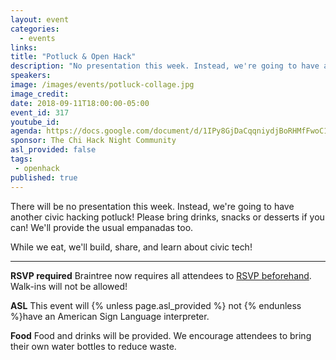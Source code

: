 ```yaml
---
layout: event
categories:
  - events
links:
title: "Potluck & Open Hack"
description: "No presentation this week. Instead, we're going to have another civic hacking potluck! If you'd like, please bring drinks, snacks or desserts! We'll provide the usual empanadas too. While we eat, we'll build, share, and learn about civic tech!"
speakers:
image: /images/events/potluck-collage.jpg
image_credit:
date: 2018-09-11T18:00:00-05:00
event_id: 317
youtube_id:
agenda: https://docs.google.com/document/d/1IPy8GjDaCqqniydjBoRHMfFwoC140VKdu3hcKgGxtJ0/edit?usp=sharing
sponsor: The Chi Hack Night Community
asl_provided: false
tags:
 - openhack
published: true
---
```


There will be no presentation this week. Instead, we're going to have another civic hacking potluck! Please bring drinks, snacks or desserts if you can! We'll provide the usual empanadas too.

While we eat, we'll build, share, and learn about civic tech!

---

**RSVP required** Braintree now requires all attendees to [RSVP beforehand](https://www.eventbrite.com/e/chi-hack-night-registration-41703945624). Walk-ins will not be allowed!

**ASL** This event will {% unless page.asl_provided %} not {% endunless %}have an American Sign Language interpreter.

**Food** Food and drinks will be provided. We encourage attendees to bring their own water bottles to reduce waste.
